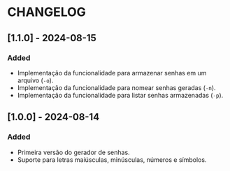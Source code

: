 # CHANGELOG

## [1.1.0] - 2024-08-15
### Added
- Implementação da funcionalidade para armazenar senhas em um arquivo (`-o`).
- Implementação da funcionalidade para nomear senhas geradas (`-n`).
- Implementação da funcionalidade para listar senhas armazenadas (`-p`).

## [1.0.0] - 2024-08-14
### Added
- Primeira versão do gerador de senhas.
- Suporte para letras maiúsculas, minúsculas, números e símbolos.

